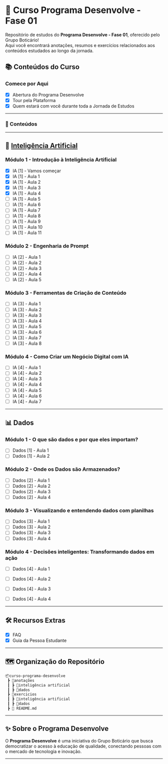 # 🚀 Curso Programa Desenvolve - Fase 01

Repositório de estudos do **Programa Desenvolve - Fase 01**, oferecido pelo Grupo Boticário!  
Aqui você encontrará anotações, resumos e exercícios relacionados aos conteúdos estudados ao longo da jornada.

## 📚 Conteúdos do Curso

### Comece por Aqui
- [x] Abertura do Programa Desenvolve
- [x] Tour pela Plataforma
- [x] Quem estará com você durante toda a Jornada de Estudos

---

### 📘 Conteúdos

---

## 🤖 [Inteligência Artificial](anotações/inteligencia-artificial/README-IA.md)

### Módulo 1 - Introdução à Inteligência Artificial
- [x] IA [1] - Vamos começar
- [x] IA [1] - Aula 1
- [x] IA [1] - Aula 2
- [x] IA [1] - Aula 3
- [x] IA [1] - Aula 4
- [ ] IA [1] - Aula 5
- [ ] IA [1] - Aula 6
- [ ] IA [1] - Aula 7
- [ ] IA [1] - Aula 8
- [ ] IA [1] - Aula 9
- [ ] IA [1] - Aula 10
- [ ] IA [1] - Aula 11

### Módulo 2 - Engenharia de Prompt
- [ ] IA [2] - Aula 1
- [ ] IA [2] - Aula 2
- [ ] IA [2] - Aula 3
- [ ] IA [2] - Aula 4
- [ ] IA [2] - Aula 5

### Módulo 3 - Ferramentas de Criação de Conteúdo
- [ ] IA [3] - Aula 1
- [ ] IA [3] - Aula 2
- [ ] IA [3] - Aula 3
- [ ] IA [3] - Aula 4
- [ ] IA [3] - Aula 5
- [ ] IA [3] - Aula 6
- [ ] IA [3] - Aula 7
- [ ] IA [3] - Aula 8

### Módulo 4 - Como Criar um Negócio Digital com IA
- [ ] IA [4] - Aula 1
- [ ] IA [4] - Aula 2
- [ ] IA [4] - Aula 3
- [ ] IA [4] - Aula 4
- [ ] IA [4] - Aula 5
- [ ] IA [4] - Aula 6
- [ ] IA [4] - Aula 7

---

## 📊 Dados

### Módulo 1 - O que são dados e por que eles importam?
- [ ] Dados [1] - Aula 1
- [ ] Dados [1] - Aula 2

### Módulo 2 - Onde os Dados são Armazenados?
- [ ] Dados [2] - Aula 1
- [ ] Dados [2] - Aula 2
- [ ] Dados [2] - Aula 3
- [ ] Dados [2] - Aula 4

### Módulo 3 - Visualizando e entendendo dados com planilhas
- [ ] Dados [3] - Aula 1
- [ ] Dados [3] - Aula 2
- [ ] Dados [3] - Aula 3
- [ ] Dados [3] - Aula 4

### Módulo 4 - Decisões inteligentes: Transformando dados em ação
- [ ] Dados [4] - Aula 1
- [ ] Dados [4] - Aula 2
- [ ] Dados [4] - Aula 3
- [ ] Dados [4] - Aula 4


---

## 🛠 Recursos Extras
- [x] FAQ
- [x] Guia da Pessoa Estudante

---

## 🗺 Organização do Repositório

```bash
📦curso-programa-desenvolve
 ┣ 📂anotações
 ┃ ┣ 📂inteligência artificial
 ┃ ┣ 📂dados
 ┣ 📂exercicios
 ┃ ┣ 📂inteligência artificial
 ┃ ┣ 📂dados
 ┣ 📜 README.md
```

---

## ✨ Sobre o Programa Desenvolve

O **Programa Desenvolve** é uma iniciativa do Grupo Boticário que busca democratizar o acesso à educação de qualidade, conectando pessoas com o mercado de tecnologia e inovação.

---
